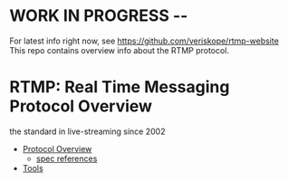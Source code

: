 # WORK IN PROGRESS -- 

For latest info right now, see https://github.com/veriskope/rtmp-website
This repo contains overview info about the RTMP protocol.  

# RTMP: Real Time Messaging Protocol Overview

the standard in live-streaming since 2002

* [Protocol Overview](/spec)
  * [spec references](/references.md)
* [Tools](/tools.md)
